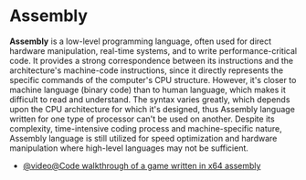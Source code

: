 # Assembly

**Assembly** is a low-level programming language, often used for direct hardware manipulation, real-time systems, and to write performance-critical code. It provides a strong correspondence between its instructions and the architecture's machine-code instructions, since it directly represents the specific commands of the computer's CPU structure. However, it's closer to machine language (binary code) than to human language, which makes it difficult to read and understand. The syntax varies greatly, which depends upon the CPU architecture for which it's designed, thus Assembly language written for one type of processor can't be used on another. Despite its complexity, time-intensive coding process and machine-specific nature, Assembly language is still utilized for speed optimization and hardware manipulation where high-level languages may not be sufficient.

- [@video@Code walkthrough of a game written in x64 assembly](https://www.youtube.com/watch?v=WUoqlp30M78)